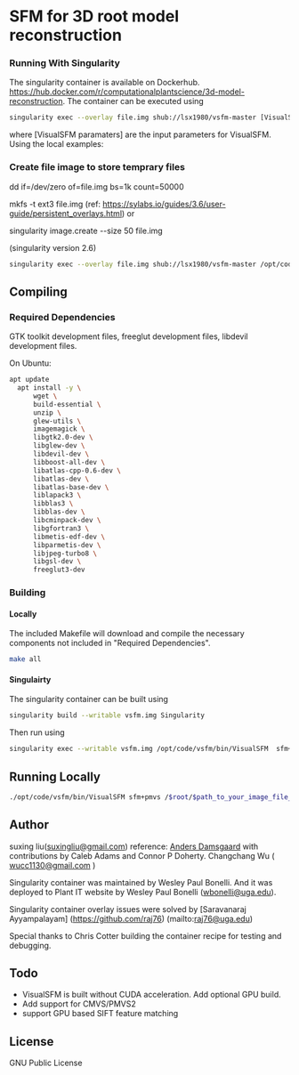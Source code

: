 # SFM for 3D root model reconstruction

### Running With Singularity
The singularity container is available on Dockerhub. https://hub.docker.com/r/computationalplantscience/3d-model-reconstruction.
The container can be executed using
```bash
singularity exec --overlay file.img shub://lsx1980/vsfm-master [VisualSFM paramaters]
```

where [VisualSFM paramaters] are the input parameters for VisualSFM. Using the local examples:

### Create file image to store temprary files
dd if=/dev/zero of=file.img bs=1k count=50000

mkfs -t ext3 file.img
(ref: https://sylabs.io/guides/3.6/user-guide/persistent_overlays.html)
or

singularity image.create --size 50 file.img

(singularity version 2.6)

```bash
singularity exec --overlay file.img shub://lsx1980/vsfm-master /opt/code/vsfm/bin/VisualSFM sfm+pmvs /$root/$path_to_your_image_file_folder/
```

## Compiling

### Required Dependencies
GTK toolkit development files, freeglut development files, libdevil development
files.

On Ubuntu:

```bash
apt update
  apt install -y \
      wget \
      build-essential \
      unzip \
      glew-utils \
      imagemagick \
      libgtk2.0-dev \
      libglew-dev \
      libdevil-dev \
      libboost-all-dev \
      libatlas-cpp-0.6-dev \
      libatlas-dev \
      libatlas-base-dev \
      liblapack3 \
      libblas3 \
      libblas-dev \
      libcminpack-dev \
      libgfortran3 \
      libmetis-edf-dev \
      libparmetis-dev \
      libjpeg-turbo8 \
      libgsl-dev \
      freeglut3-dev
```

### Building

#### Locally
The included Makefile will download and compile the necessary components not included in "Required Dependencies".

```bash
make all
```

#### Singulairty
The singularity container can be built using

```bash
singularity build --writable vsfm.img Singularity
```

Then run using

```bash
singularity exec --writable vsfm.img /opt/code/vsfm/bin/VisualSFM  sfm+pmvs /$root/$path_to_your_image_file_folder/
```

## Running Locally

```bash
./opt/code/vsfm/bin/VisualSFM sfm+pmvs /$root/$path_to_your_image_file_folder/
```

## Author
suxing liu(suxingliu@gmail.com)
reference:
[Anders Damsgaard](mailto:adamsgaard@ucsd.edu) with contributions by Caleb Adams
and Connor P Doherty.
Changchang Wu ( wucc1130@gmail.com )

Singularity container was maintained by Wesley Paul Bonelli. And it was deployed to Plant IT website by Wesley Paul Bonelli (wbonelli@uga.edu).

Singularity container overlay issues were solved by [Saravanaraj Ayyampalayam] (https://github.com/raj76) (mailto:raj76@uga.edu)

Special thanks to Chris Cotter building the container recipe for testing and debugging.

## Todo
- VisualSFM is built without CUDA acceleration. Add optional GPU build.
- Add support for CMVS/PMVS2
- support GPU based SIFT feature matching

## License
GNU Public License
